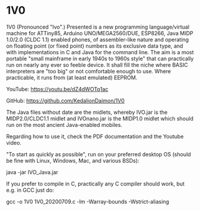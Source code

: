 # 1V0
1V0  (Pronounced "Ivo".)  Presented is a new programming language/virtual machine for ATTiny85, Arduino UNO/MEGA2560/DUE, ESP8266, Java MIDP 1.0/2.0 (CLDC 1.1) enabled phones, of assembler-like nature and operating on floating point (or fixed point) numbers as its exclusive data type, and with implementations in C and Java for the command line. The aim is a most portable "small mainframe in early 1940s to 1960s style" that can practically run on nearly any ever so feeble device. It shall fill the niche where BASIC interpreters are "too big" or not comfortable enough to use. Where practicable, it runs from (at least emulated) EEPROM.

YouTube:  https://youtu.be/dZ4dWOTq1ac

GitHub:  https://github.com/KedalionDaimon/1V0

The Java files without date are the midlets, whereby IVO.jar is the MIDP2.0/CLDC1.1 midlet and IVOnano.jar is the MIDP1.0 midlet which should run on the most ancient Java-enabled mobiles.

Regarding how to use it, check the PDF documentation and the Youtube video.

"To start as quickly as possible", run on your preferred desktop OS (should be fine with Linux, Windows, Mac, and various BSDs):

java -jar IVO_Java.jar

If you prefer to compile in C, practically any C compiler should work, but e.g. in GCC just do:

gcc -o 1V0 1V0_20200709.c  -lm -Warray-bounds -Wstrict-aliasing

